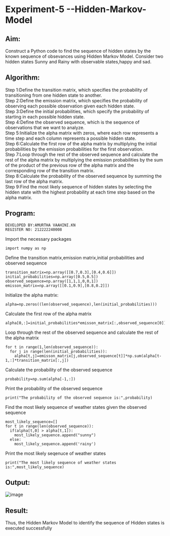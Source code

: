 # Experiment-5 --Hidden-Markov-Model

## Aim:
 Construct a Python code to find the sequence of hidden states by the known sequence of obsevances using Hidden Markov Model. Consider two hidden states Sunny and Rainy with observable states,happy and sad. 
## Algorithm:
Step 1:Define the transition matrix, which specifies the probability of transitioning from one hidden state to another.</br>
Step 2:Define the emission matrix, which specifies the probability of observing each possible observation given each hidden state.</br>
Step 3:Define the initial probabilities, which specify the probability of starting in each possible hidden state.</br>
Step 4:Define the observed sequence, which is the sequence of observations that we want to analyze.</br>
Step 5:Initialize the alpha matrix with zeros, where each row represents a time step and each column represents a possible hidden state.</br>
Step 6:Calculate the first row of the alpha matrix by multiplying the initial probabilities by the emission probabilities for the first observation.</br>
Step 7:Loop through the rest of the observed sequence and calculate the rest of the alpha matrix by multiplying the emission probabilities by the sum of the product of the previous row of the alpha matrix and the corresponding row of the transition matrix.</br>
Step 8:Calculate the probability of the observed sequence by summing the last row of the alpha matrix.</br>
Step 9:Find the most likely sequence of hidden states by selecting the hidden state with the highest probability at each time step based on the alpha matrix.</br>

##  Program:
```
DEVELOPED BY:AMURTHA VAAHINI.KN
REGISTER NO: 212222240008
```
Import the necessary packages
```
import numpy as np
```
Define the transition matrix,emission matrix,initial probabilities and observed sequence
```
transition_matrix=np.array([[0.7,0.3],[0.4,0.6]])
initial_probabilities=np.array([0.5,0.5])
observed_sequence=np.array([1,1,1,0,0,1])
emisson_matrix=np.array([[0.1,0.9],[0.8,0.2]])
```
Initialize the alpha matrix:
```
alpha=np.zeros((len(observed_sequence),len(initial_probabilities)))
```
Calculate the first row of the alpha matrix
```
alpha[0,:]=initial_probabilities*emisson_matrix[:,observed_sequence[0]]
```
Loop through the rest of the observed sequence and calculate the rest of the alpha matrix
```
for t in range(1,len(observed_sequence)):
  for j in range(len(initial_probabilities)):
    alpha[t,j]=emisson_matrix[j,observed_sequence[t]]*np.sum(alpha[t-1,:]*transition_matrix[:,j])
```
Calculate the probability of the observed sequence
```
probability=np.sum(alpha[-1,:])
```
Print the probability of the observed sequence
```
print("The probability of the observed sequence is:",probability)
```
Find the most likely sequence of weather states given the observed sequence
```
most_likely_sequence=[]
for t in range(len(observed_sequence)):
  if(alpha[t,0] > alpha[t,1]):
    most_likely_sequence.append("sunny")
  else:
    most_likely_sequence.append('rainy')
```
Print the most likely seqenuce of weather states
```
print("The most likely sequence of weather states is:",most_likely_sequence)
```



## Output:
![image](https://github.com/amurthavaahininagarajan/Experiment-3--Hidden-Markov-Model/assets/118679102/6d7d0a3a-6b09-464a-a481-325860e3e3d7)





## Result:

Thus, the Hidden Markov Model to identify the sequence of Hidden states  is executed successfully 
